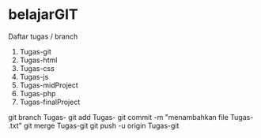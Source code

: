 # belajarGIT
Daftar tugas / branch
1. Tugas-git
2. Tugas-html
3. Tugas-css
4. Tugas-js
5. Tugas-midProject
6. Tugas-php
7. Tugas-finalProject

git branch Tugas-
git add Tugas-
git commit -m "menambahkan file Tugas- .txt"
git merge Tugas-git
git push -u origin Tugas-git
